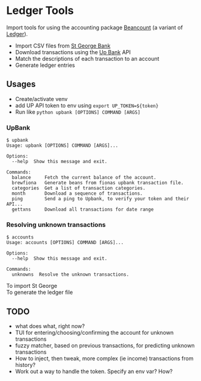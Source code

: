 # Ledger Tools

Import tools for using the accounting package [Beancount](https://github.com/beancount/beancount/) (a variant of [Ledger](https://www.ledger-cli.org/)).

  * Import CSV files from [St George Bank](https://www.stgeorge.com.au)
  * Download transactions using the [Up Bank](https://up.com.au/) API
  * Match the descriptions of each transaction to an account
  * Generate ledger entries

## Usages

- Create/activate venv
- add UP API token to env using `export UP_TOKEN=${token}`
- Run like `python upbank [OPTIONS] COMMAND [ARGS]`

### UpBank  

```
$ upbank
Usage: upbank [OPTIONS] COMMAND [ARGS]...

Options:
  --help  Show this message and exit.

Commands:
  balance     Fetch the current balance of the account.
  brewfiona   Generate beans from fionas upbank transaction file.
  categories  Get a list of transaction categories.
  month       Download a sequence of transactions.
  ping        Send a ping to Upbank, to verify your token and their API...
  gettxns     Download all transactions for date range
```

### Resolving unknown transactions  

```
$ accounts
Usage: accounts [OPTIONS] COMMAND [ARGS]...

Options:
  --help  Show this message and exit.

Commands:
  unknowns  Resolve the unknown transactions.
```

To import St George  
To generate the ledger file  


## TODO

* what does what, right now?
* TUI for entering/choosing/confirming the account for unknown transactions
* fuzzy matcher, based on previous transactions, for predicting unknown transactions
* How to inject, then tweak, more complex (ie income) transactions from history?
* Work out a way to handle the token. Specify an env var? How?
